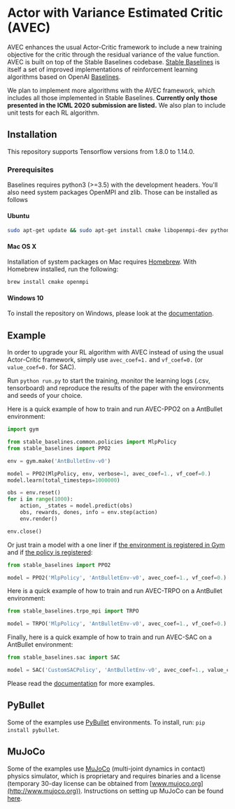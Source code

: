 # Actor with Variance Estimated Critic (AVEC)

AVEC enhances the usual Actor-Critic framework to include a new training objective for the critic through the residual variance of the value function. AVEC is built on top of the Stable Baselines codebase.
[Stable Baselines](https://medium.com/@araffin/stable-baselines-a-fork-of-openai-baselines-reinforcement-learning-made-easy-df87c4b2fc82) is itself a set of improved implementations of reinforcement learning algorithms based on OpenAI [Baselines](https://github.com/openai/baselines/).

We plan to implement more algorithms with the AVEC framework, which includes all those implemented in Stable Baselines. **Currently only those presented in the ICML 2020 submission are listed.** We also plan to include unit tests for each RL algorithm. 

## Installation

This repository supports Tensorflow versions from 1.8.0 to 1.14.0.

### Prerequisites
Baselines requires python3 (>=3.5) with the development headers. You'll also need system packages OpenMPI and zlib. Those can be installed as follows

#### Ubuntu

```bash
sudo apt-get update && sudo apt-get install cmake libopenmpi-dev python3-dev zlib1g-dev
```

#### Mac OS X
Installation of system packages on Mac requires [Homebrew](https://brew.sh). With Homebrew installed, run the following:
```bash
brew install cmake openmpi
```

#### Windows 10

To install the repository on Windows, please look at the [documentation](https://stable-baselines.readthedocs.io/en/master/guide/install.html#prerequisites).


## Example

In order to upgrade your RL algorithm with AVEC instead of using the usual Actor-Critic framework, simply use `avec_coef=1.` and `vf_coef=0.` (or `value_coef=0.` for SAC).

Run `python run.py` to start the training, monitor the learning logs (.csv, tensorboard) and reproduce the results of the paper with the environments and seeds of your choice.

Here is a quick example of how to train and run AVEC-PPO2 on a AntBullet environment:
```python
import gym

from stable_baselines.common.policies import MlpPolicy
from stable_baselines import PPO2

env = gym.make('AntBulletEnv-v0')

model = PPO2(MlpPolicy, env, verbose=1, avec_coef=1., vf_coef=0.)
model.learn(total_timesteps=1000000)

obs = env.reset()
for i in range(1000):
    action, _states = model.predict(obs)
    obs, rewards, dones, info = env.step(action)
    env.render()

env.close()
```

Or just train a model with a one liner if [the environment is registered in Gym](https://github.com/openai/gym/wiki/Environments) and if [the policy is registered](https://stable-baselines.readthedocs.io/en/master/guide/custom_policy.html):

```python
from stable_baselines import PPO2

model = PPO2('MlpPolicy', 'AntBulletEnv-v0', avec_coef=1., vf_coef=0.).learn(1000000)
```

Here is a quick example of how to train and run AVEC-TRPO on a AntBullet environment:
```python
from stable_baselines.trpo_mpi import TRPO

model = TRPO('MlpPolicy', 'AntBulletEnv-v0', avec_coef=1., vf_coef=0.).learn(1000000)
```

Finally, here is a quick example of how to train and run AVEC-SAC on a AntBullet environment:
```python
from stable_baselines.sac import SAC

model = SAC('CustomSACPolicy', 'AntBulletEnv-v0', avec_coef=1., value_coef=0.).learn(1000000)
```



Please read the [documentation](https://stable-baselines.readthedocs.io/) for more examples.

## PyBullet
Some of the examples use [PyBullet](https://github.com/bulletphysics/bullet3) environments. To install, run: `pip install pybullet`.

## MuJoCo
Some of the examples use [MuJoCo](http://www.mujoco.org) (multi-joint dynamics in contact) physics simulator, which is proprietary and requires binaries and a license (temporary 30-day license can be obtained from [www.mujoco.org](http://www.mujoco.org)). Instructions on setting up MuJoCo can be found [here](https://github.com/openai/mujoco-py).